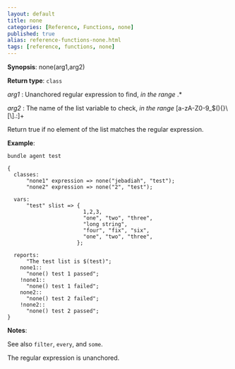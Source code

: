 ```yaml
---
layout: default
title: none
categories: [Reference, Functions, none]
published: true
alias: reference-functions-none.html
tags: [reference, functions, none]
---
```




**Synopsis**: none(arg1,arg2) 

**Return type**: `class`

  
 *arg1* : Unanchored regular expression to find, *in the range* .\*
  
 *arg2* : The name of the list variable to check, *in the range*
[a-zA-Z0-9\_\$(){}\\[\\].:]+   

Return true if no element of the list matches the regular expression.

**Example**:  
   

```cf3
bundle agent test

{
  classes:
      "none1" expression => none("jebadiah", "test");
      "none2" expression => none("2", "test");

  vars:
      "test" slist => {
                        1,2,3,
                        "one", "two", "three",
                        "long string",
                        "four", "fix", "six",
                        "one", "two", "three",
                      };

  reports:
      "The test list is $(test)";
    none1::
      "none() test 1 passed";
    !none1::
      "none() test 1 failed";
    none2::
      "none() test 2 failed";
    !none2::
      "none() test 2 passed";
}
```

**Notes**:  
   
See also `filter`, `every`, and `some`.

The regular expression is unanchored.
